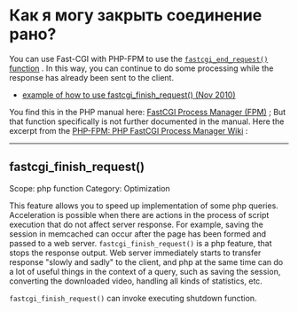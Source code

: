 # Как я могу закрыть соединение рано?
You can use Fast-CGI with PHP-FPM to use the [ `fastcgi_end_request()` function](http://php-fpm.org/wiki/Features#fastcgi_finish_request.28.29) . In this way, you can continue to do some processing while the response has already been sent to the client.

*    [example of how to use fastcgi\_finish\_request() (Nov 2010)](https://stackoverflow.com/q/4236040/367456) 

You find this in the PHP manual here: [FastCGI Process Manager (FPM)](http://php.net/manual/install.fpm.php) ; But that function specifically is not further documented in the manual. Here the excerpt from the [PHP-FPM: PHP FastCGI Process Manager Wiki](http://php-fpm.org/wiki/Main_Page) :

* * *

## fastcgi\_finish\_request()

Scope: php function Category: Optimization

This feature allows you to speed up implementation of some php queries. Acceleration is possible when there are actions in the process of script execution that do not affect server response. For example, saving the session in memcached can occur after the page has been formed and passed to a web server. `fastcgi_finish_request()` is a php feature, that stops the response output. Web server immediately starts to transfer response "slowly and sadly" to the client, and php at the same time can do a lot of useful things in the context of a query, such as saving the session, converting the downloaded video, handling all kinds of statistics, etc.

 `fastcgi_finish_request()` can invoke executing shutdown function.